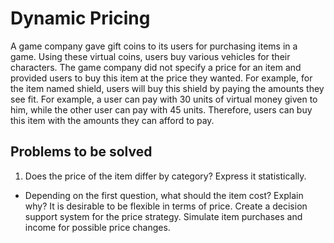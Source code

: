 # Dynamic Pricing

A game company gave gift coins to its users for purchasing items in a game. Using these virtual coins, users buy various vehicles for their characters. The game company did not specify a price for an item and provided users to buy this item at the price they wanted. For example, for the item named shield, users will buy this shield by paying the amounts they see fit. For example, a user can pay with 30 units of virtual money given to him, while the other user can pay with 45 units. Therefore, users can buy this item with the amounts they can afford to pay.

## Problems to be solved

1. Does the price of the item differ by category? Express it statistically.
* Depending on the first question, what should the item cost? Explain why?
It is desirable to be flexible in terms of price. Create a decision support system for the price strategy.
Simulate item purchases and income for possible price changes.
